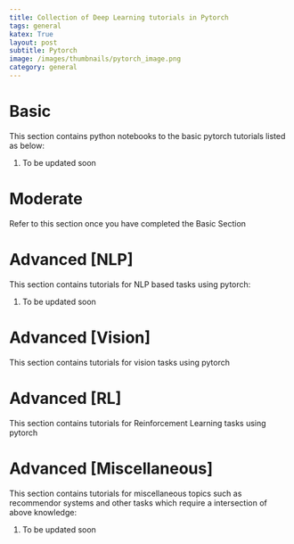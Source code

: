```yaml
---
title: Collection of Deep Learning tutorials in Pytorch
tags: general
katex: True
layout: post
subtitle: Pytorch
image: /images/thumbnails/pytorch_image.png
category: general
---
```


# Basic

This section contains python notebooks to the basic pytorch tutorials listed
as below:

1. To be updated soon

# Moderate

Refer to this section once you have completed
the Basic Section

# Advanced [NLP]

This section contains tutorials for NLP based
tasks using pytorch:

1. To be updated soon

# Advanced [Vision]

This section contains tutorials for vision tasks
using pytorch

# Advanced [RL]

This section contains tutorials for Reinforcement
Learning tasks using pytorch

# Advanced [Miscellaneous]

This section contains tutorials for miscellaneous
topics such as recommendor systems and other tasks
which require a intersection of above knowledge:

1. To be updated soon
